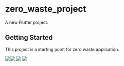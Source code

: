 # zero_waste_project

A new Flutter project.

## Getting Started

This project is a starting point for zero waste application.


![](ScreenshotL.png)![](ScreenshotS.png)
![](ScreenshotDorR.png)
![](ScreenshotM.png)
